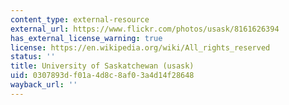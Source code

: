 ```yaml
---
content_type: external-resource
external_url: https://www.flickr.com/photos/usask/8161626394
has_external_license_warning: true
license: https://en.wikipedia.org/wiki/All_rights_reserved
status: ''
title: University of Saskatchewan (usask)
uid: 0307893d-f01a-4d8c-8af0-3a4d14f28648
wayback_url: ''
---
```

